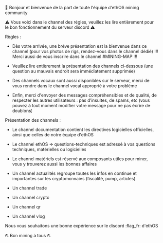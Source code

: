:wave: Bonjour et bienvenue de la part de toute l'équipe d'ethOS mining community

:warning: Vous voici dans le channel des règles, veuillez les lire entièrement pour le bon fonctionnement du serveur discord :warning:

Règles :

- Dès votre arrivée, une brève présentation est la bienvenue dans ce channel (pour vos photos de rigs, rendez-vous dans le channel dédié) !!! Merci aussi de vous inscrire dans le channel #MINING-MAP !!!

- Veuillez lire entièrement la présentation des channels ci-dessous (une question au mauvais endroit sera immédiatement supprimée)

- Des channels vocaux sont aussi disponibles sur le serveur, merci de vous rendre dans le channel vocal approprié à votre problème

- Enfin, merci d'envoyer des messages compréhensibles et de qualité, de respecter les autres utilisateurs : pas d'insultes, de spams, etc (vous pouvez à tout moment modifier votre message pour ne pas écrire de doublons)

Présentation des channels :

- Le channel documentation contient les directives logicielles officielles, ainsi que celles de notre équipe d'ethOS

- Le channel ethOS => questions-techniques est adressé à vos questions techniques, matérielles ou logicielles

- Le channel matériels est réservé aux composants utiles pour miner, vous y trouverez aussi les bonnes affaires

- Un channel actualités regroupe toutes les infos en continue et importantes sur les cryptomonnaies (fiscalité, pump, articles)

- Un channel trade

- Un channel crypto

- Un channel qr

- Un channel vlog

Nous vous souhaitons une bonne expérience sur le discord :flag_fr: d'ethOS

:pick: Bon mining à tous :pick:

